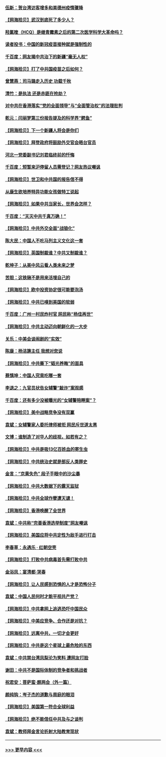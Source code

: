 #### [伍新：贺台湾访客增多和美德州疫情骤降](../pages/nsc993/n12865651.md?t=04091001) 
#### [【网海拾贝】武汉到底死了多少人？](../pages/nsc993/n12863707.md?t=04091001) 
#### [羟氯喹（HCQ）是继青霉素之后的第二次医学科学大革命吗？](../pages/nsc993/n12638564.md?t=04091001) 
#### [读者投书：中国的新冠疫苗接种就是强制性的](../pages/nsc993/n12859932.md?t=04091001) 
#### [千百度：网友揭中共治下的新疆“毫无人权”](../pages/nsc993/n12858385.md?t=04091001) 
#### [【网海拾贝】打了中共国疫苗之后如何？](../pages/nsc993/n12857866.md?t=04091001) 
#### [曾慧燕：司马璐走入历史 功载千秋](../pages/nsc993/n12856996.md?t=04091001) 
#### [清竹：是执法 还是赤匪在抢劫？](../pages/nsc993/n12856952.md?t=04091001) 
#### [对中共在香港落实“党的全面领导”与“全面管治权”的法理批判](../pages/nsc993/n12856929.md?t=04091001) 
#### [乾元：闫丽梦第三份报告提及的科学界“鳄鱼”](../pages/nsc993/n12855985.md?t=04091001) 
#### [【网海拾贝】下一个新疆人将会是你们](../pages/nsc993/n12855864.md?t=04091001) 
#### [【网海拾贝】拜登政府将鼓励外交官会晤台官员](../pages/nsc993/n12853615.md?t=04091001) 
#### [河北一党委副书记刘君临终前的忏悔](../pages/nsc993/n12849420.md?t=04091001) 
#### [千百度：短暂来沪停留人员需登记？网友热议嘲讽](../pages/nsc993/n12853497.md?t=04091001) 
#### [【网海拾贝】世卫和中共国的报告信不得](../pages/nsc993/n12850902.md?t=04091001) 
#### [从康生欲培养特异功能女孩做特工说起](../pages/nsc993/n12849289.md?t=04091001) 
#### [【网海拾贝】如果中共当家长，世界会怎样？](../pages/nsc993/n12848436.md?t=04091001) 
#### [千百度：“天灭中共千真万确！”](../pages/nsc993/n12845659.md?t=04091001) 
#### [【网海拾贝】中共外交全面“战狼化”](../pages/nsc993/n12845607.md?t=04091001) 
#### [陈大民：中国人不吃马列主义文化这一套](../pages/nsc993/n12842496.md?t=04091001) 
#### [【网海拾贝】英国制裁谁？中共又制裁谁？](../pages/nsc993/n12840909.md?t=04091001) 
#### [乾坤子：从美中风云看人类未来之梦](../pages/nsc993/n12840590.md?t=04091001) 
#### [苦胆：这铁锹不是用来活埋自己的](../pages/nsc993/n12839512.md?t=04091001) 
#### [【网海拾贝】欧中投资协定很可能要泡汤](../pages/nsc993/n12835122.md?t=04091001) 
#### [【网海拾贝】中共已嗅到美国的软弱](../pages/nsc993/n12832411.md?t=04091001) 
#### [千百度：广州一村民炸村官 网民称“杨佳再世”](../pages/nsc993/n12832380.md?t=04091001) 
#### [【网海拾贝】中共主动迈向朝鲜化的一大步](../pages/nsc993/n12829887.md?t=04091001) 
#### [关乐：中美会谈闹剧的“实效”](../pages/nsc993/n12826698.md?t=04091001) 
#### [陈康：杨洁篪主任  我想对您说](../pages/nsc993/n12826609.md?t=04091001) 
#### [【网海拾贝】中共撕下“韬光养晦”的面具](../pages/nsc993/n12826459.md?t=04091001) 
#### [蔡慎坤：中国人究竟吃哪一套](../pages/nsc993/n12826010.md?t=04091001) 
#### [李退之：九官员状告女辅警“敲诈”案观感](../pages/nsc993/n12823984.md?t=04091001) 
#### [千百度：还有多少没被曝光的“女辅警陪睡案”？](../pages/nsc993/n12822136.md?t=04091001) 
#### [【网海拾贝】美中战略竞争没有双赢](../pages/nsc993/n12822105.md?t=04091001) 
#### [袁斌：女辅警家人委托律师被拒 网民斥世道太黑](../pages/nsc993/n12822004.md?t=04091001) 
#### [文博：谁制造了对华人的歧视，如若有之？](../pages/nsc993/n12821635.md?t=04091001) 
#### [【网海拾贝】中共是吸13亿百姓血的寄生虫](../pages/nsc993/n12819191.md?t=04091001) 
#### [【网海拾贝】中共统治史就是部反人类罪史](../pages/nsc993/n12816738.md?t=04091001) 
#### [金言：“京黄失色” 段子手眼中的沙尘暴](../pages/nsc993/n12815700.md?t=04091001) 
#### [【网海拾贝】中共大数据下的露天监狱](../pages/nsc993/n12811075.md?t=04091001) 
#### [【网海拾贝】中共全球作孽遭天谴！](../pages/nsc993/n12810258.md?t=04091001) 
#### [【网海拾贝】香港唤醒了全世界](../pages/nsc993/n12809100.md?t=04091001) 
#### [袁斌：中共称“完善香港选举制度”网友嘲讽](../pages/nsc993/n12808994.md?t=04091001) 
#### [【网海拾贝】美国应将中共定性为敌手进行打击](../pages/nsc993/n12806870.md?t=04091001) 
#### [李春草：永遇乐 · 红朝空壳](../pages/nsc993/n12805365.md?t=04091001) 
#### [【网海拾贝】打败中共病毒首先需打败中共](../pages/nsc993/n12803930.md?t=04091001) 
#### [金浴凤：宴清都‧哭春](../pages/nsc993/n12801601.md?t=04091001) 
#### [【网海拾贝】让人民感到恐惧的人才是恐怖分子](../pages/nsc993/n12799347.md?t=04091001) 
#### [袁斌：中国人民何时才能平视共产党？](../pages/nsc993/n12799306.md?t=04091001) 
#### [【网海拾贝】中共拿网上追逃恐吓中国民众](../pages/nsc993/n12796905.md?t=04091001) 
#### [【网海拾贝】中美应竞争、合作还是对抗？](../pages/nsc993/n12794675.md?t=04091001) 
#### [【网海拾贝】远离中共，一切才会更好](../pages/nsc993/n12793572.md?t=04091001) 
#### [【网海拾贝】中共是这个星球上最危险的东西](../pages/nsc993/n12791400.md?t=04091001) 
#### [袁斌：中共禁台湾凤梨沦为笑料 遭网友打脸](../pages/nsc993/n12791335.md?t=04091001) 
#### [谢田：中共不是国际体制的竞争者和挑战者](../pages/nsc993/n12791212.md?t=04091001) 
#### [祝君安：菩萨蛮·题两会（外一篇）](../pages/nsc993/n12786801.md?t=04091001) 
#### [颜纯钩：岑子杰的道歉与周庭的眼泪](../pages/nsc993/n12786775.md?t=04091001) 
#### [【网海拾贝】美国第一符合全球利益](../pages/nsc993/n12786666.md?t=04091001) 
#### [【网海拾贝】绝不能信任中共及与之谈判](../pages/nsc993/n12784266.md?t=04091001) 
#### [袁斌：教师拜金言论折射大陆教育现状](../pages/nsc993/n12783868.md?t=04091001) 

----
#### [ >>> 更早内容 <<< ](../indexes/nsc993-earlier.md)
